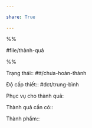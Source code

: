 ---  
share: True  
---  
%%  
#file/thành-quả  
%%  
Trạng thái:: #tt/chưa-hoàn-thành  
Độ cấp thiết:: #đct/trung-bình  
  
Phục vụ cho thành quả:  
  
Thành quả cần có::   
  
Thành phẩm::  
